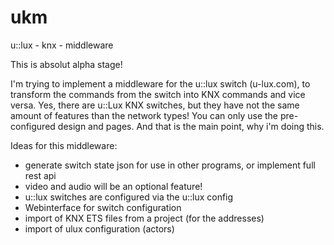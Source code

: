 # ukm
u::lux - knx - middleware

This is absolut alpha stage!

I'm trying to implement a middleware for the u::lux switch (u-lux.com), to transform the commands from the switch into KNX commands and vice versa.
Yes, there are u::Lux KNX switches, but they have not the same amount of features than the network types!
You can only use the pre-configured design and pages. And that is the main point, why i'm doing this.

Ideas for this middleware:
- generate switch state json for use in other programs, or implement full rest api
- video and audio will be an optional feature!
- u::lux switches are configured via the u::lux config
- Webinterface for switch configuration
- import of KNX ETS files from a project (for the addresses)
- import of ulux configuration (actors)
